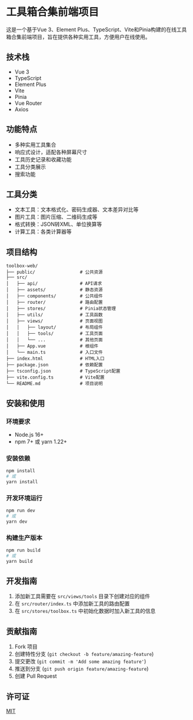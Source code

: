 # 工具箱合集前端项目

这是一个基于Vue 3、Element Plus、TypeScript、Vite和Pinia构建的在线工具箱合集前端项目，旨在提供各种实用工具，方便用户在线使用。

## 技术栈

- Vue 3
- TypeScript
- Element Plus
- Vite
- Pinia
- Vue Router
- Axios

## 功能特点

- 多种实用工具集合
- 响应式设计，适配各种屏幕尺寸
- 工具历史记录和收藏功能
- 工具分类展示
- 搜索功能

## 工具分类

- 文本工具：文本格式化、密码生成器、文本差异对比等
- 图片工具：图片压缩、二维码生成等
- 格式转换：JSON转XML、单位换算等
- 计算工具：各类计算器等

## 项目结构

```
toolbox-web/
├── public/                 # 公共资源
├── src/
│   ├── api/                # API请求
│   ├── assets/             # 静态资源
│   ├── components/         # 公共组件
│   ├── router/             # 路由配置
│   ├── stores/             # Pinia状态管理
│   ├── utils/              # 工具函数
│   ├── views/              # 页面视图
│   │   ├── layout/         # 布局组件
│   │   ├── tools/          # 工具页面
│   │   └── ...             # 其他页面
│   ├── App.vue             # 根组件
│   └── main.ts             # 入口文件
├── index.html              # HTML入口
├── package.json            # 依赖配置
├── tsconfig.json           # TypeScript配置
├── vite.config.ts          # Vite配置
└── README.md               # 项目说明
```

## 安装和使用

### 环境要求

- Node.js 16+
- npm 7+ 或 yarn 1.22+

### 安装依赖

```bash
npm install
# 或
yarn install
```

### 开发环境运行

```bash
npm run dev
# 或
yarn dev
```

### 构建生产版本

```bash
npm run build
# 或
yarn build
```

## 开发指南

1. 添加新工具需要在 `src/views/tools` 目录下创建对应的组件
2. 在 `src/router/index.ts` 中添加新工具的路由配置
3. 在 `src/stores/toolbox.ts` 中初始化数据时加入新工具的信息

## 贡献指南

1. Fork 项目
2. 创建特性分支 (`git checkout -b feature/amazing-feature`)
3. 提交更改 (`git commit -m 'Add some amazing feature'`)
4. 推送到分支 (`git push origin feature/amazing-feature`)
5. 创建 Pull Request

## 许可证

[MIT](LICENSE) 